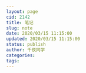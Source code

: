 ```yaml
---
layout: page
cid: 2142
title: 笔记
slug: note
date: 2020/03/15 11:15:00
updated: 2020/03/15 11:15:00
status: publish
author: 千夜同学
categories: 
tags: 
---
```



